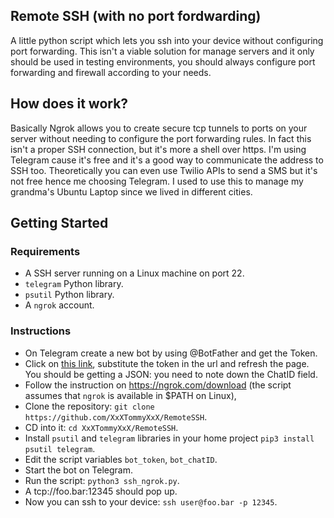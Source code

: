 ## Remote SSH (with no port fordwarding)
A little python script which lets you ssh into your device without configuring port forwarding. This isn't a viable solution for manage servers and it only should be used in testing environments, you should always configure port forwarding and firewall according to your needs.

## How does it work?
Basically Ngrok allows you to create secure tcp tunnels to ports on your server without needing to configure the port forwarding rules. In fact this isn't a proper SSH connection, but it's more a shell over https. I'm using Telegram cause it's free and it's a good way to communicate the address to SSH too. Theoretically you can even use Twilio APIs to send a SMS but it's not free hence me choosing Telegram. I used to use this to manage my grandma's Ubuntu Laptop since we lived in different cities.

## Getting Started

### Requirements

* A SSH server running on a Linux machine on port 22.
* `telegram` Python library.
* `psutil` Python library.
* A `ngrok` account.

### Instructions

* On Telegram create a new bot by using @BotFather and get the Token.
* Click on [this link](https://api.telegram.org/bot(YourBotToken)/getUpdates), substitute the token in the url and refresh the page. You should be getting a JSON: you need to note down the ChatID field.
* Follow the instruction on https://ngrok.com/download (the script assumes that `ngrok` is available in $PATH on Linux),
* Clone the repository: `git clone https://github.com/XxXTommyXxX/RemoteSSH`.
* CD into it: `cd XxXTommyXxX/RemoteSSH`.
* Install `psutil` and `telegram` libraries in your home project `pip3 install psutil telegram`.
* Edit the script variables `bot_token`, `bot_chatID`.
* Start the bot on Telegram.
* Run the script: `python3 ssh_ngrok.py`.
* A tcp://foo.bar:12345 should pop up.
* Now you can ssh to your device: `ssh user@foo.bar -p 12345`.
